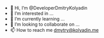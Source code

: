 - 👋 Hi, I’m @DeveloperDmitryKolyadin
- 👀 I’m interested in ...
- 🌱 I’m currently learning ...
- 💞️ I’m looking to collaborate on ...
- 📫 How to reach me dmytry@kolyadin.me

<!---
DeveloperDmitryKolyadin/DeveloperDmitryKolyadin is a ✨ special ✨ repository because its `README.md` (this file) appears on your GitHub profile.
You can click the Preview link to take a look at your changes.
--->

